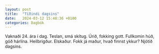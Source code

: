 ```yaml
---
layout: post
title:  "Tíðindi dagsins"
date:   2024-03-12 15:48:36 +0100
categories: Dagbók
---
```


Vaknaði 24. ára í dag. Teslan, smá skítug. Úrið, fokking gott. Fullkomin húð, góð hárlína. Heilbrigður. Elskaður. Fokk já maður, hvað finnst ykkur? Njótið dagsins.

<!-- <iframe src='https://www.tiktok.com/@thatloveableahole/video/7339962999622421765?lang=en' width='100%' height='500px' ></iframe> -->
